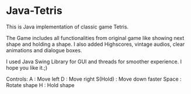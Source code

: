 # Java-Tetris

This is Java implementation of classic game Tetris.

The Game includes all functionalities from original game like showing next shape and holding a shape. I also added Highscores, vintage audios, clear animations and dialogue boxes.

I used Java Swing Library for GUI and threads for smoother experience. I hope you like it.;)

Controls:
A : Move left
D : Move right
S(Hold) : Move down faster
Space : Rotate shape
H : Hold shape
